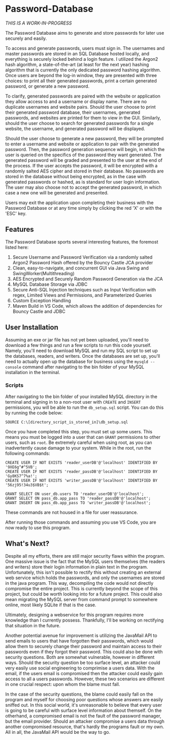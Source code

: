# Password-Database
*THIS IS A WORK-IN-PROGRESS*

The Password Database aims to generate and store passwords for later use securely and easily.

To access and generate passwords, users must sign in. The usernames and master passwords are stored in an SQL Database hosted locally, and everything is securely locked behind a login feature. I utilized the Argon2 hash algorithm, a state-of-the-art (at least for the next year) hashing algorithm that is currently the only dedicated password hashing algorithm. Once users are beyond the log-in window, they are presented with three choices: to print all their generated passwords, print a certain generated password, or generate a new password.

To clarify, generated passwords are paired with the website or application they allow access to and a username or display name. There are no duplicate usernames and website pairs. Should the user choose to print their generated password database, their usernames, generated passwords, and websites are printed for them to view in the GUI. Similarly, should the user choose to search for generated passwords for a single website, the username, and generated password will be displayed.

Should the user choose to generate a new password, they will be prompted to enter a username and website or application to pair with the generated password. Then, the password generation sequence will begin, in which the user is queried on the specifics of the password they want generated. The generated password will be graded and presented to the user at the end of the process. If the user accepts the password, it will be encrypted with a randomly salted AES cipher and stored in their database. No passwords are stored in the database without being encrypted, as in the case with generated passwords or hashed, as is standard for user login information. The user may also choose not to accept the generated password, in which case a new one will be generated and presented.

Users may exit the application upon completing their business with the Password Database or at any time simply by clicking the red 'X' or with the 'ESC' key.

## Features
The Password Database sports several interesting features, the foremost listed here:
1. Secure Username and Password Verification via a randomly salted Argon2 Password Hash offered by the Bouncy Castle JCA provider
2. Clean, easy-to-navigate, and concurrent GUI via Java Swing and SwingWorker(Multithreading)
3. AES Encrypted and Securely Random Password Generation via the JCA
4. MySQL Database Storage via JDBC
5. Secure Anti-SQL Injection techniques such as Input Verification with regex, Limited Views and Permissions, and Parameterized Queries
6. Custom Exception Handling
7. Maven Build in VS Code, which allows the addition of dependencies for Bouncy Castle and JDBC

## User Installation
Assuming an exe or jar file has not yet been uploaded, you'll need to download a few things and run a few scripts to run this code yourself. Namely, you'll need to download MySQL and run my SQL script to set up the databases, readers, and writers. Once the databases are set up, you'll need to actually open up the database for business using the ```mysqld --console``` command after navigating to the bin folder of your MySQL installation in the terminal.

### Scripts
After navigating to the bin folder of your installed MySQL directory in the terminal and signing in to a non-root user with ```CREATE``` and ```INSERT``` permissions, you will be able to run the ```db_setup.sql``` script. You can do this by running the code below:

```
SOURCE C:\[directory_script_is_stored_in]\db_setup.sql
```

Once you have completed this step, you must set up some users. This means you must be logged into a user that can ```GRANT``` permissions to other users, such as ```root```. Be extremely careful when using root, as you can inadvertently cause damage to your system. While in the root, run the following commands:

```
CREATE USER IF NOT EXISTS 'reader_userDB'@'localhost' IDENTIFIED BY '9XE6g^#^5VB';
CREATE USER IF NOT EXISTS 'reader_passDB'@'localhost' IDENTIFIED BY 'Gy8KS7^7%a!';
CREATE USER IF NOT EXISTS 'writer_passDB'@'localhost' IDENTIFIED BY '56zj95!34u3$VB$t';

GRANT SELECT ON user_db.users TO 'reader_userDB'@'localhost';
GRANT SELECT ON pass_db.app_pass TO 'reader_passDB'@'localhost';
GRANT INSERT ON pass_db.app_pass TO 'writer_passDB'@'localhost';
```

These commands are not housed in a file for user reassurance.

After running those commands and assuming you use VS Code, you are now ready to use this program.

## What's Next?
Despite all my efforts, there are still major security flaws within the program. One massive issue is the fact that the MySQL users themselves (the readers and writers) store their login information in plain text in the program. Unfortunately, this isn't possible to rectify this without creating an external web service which holds the passwords, and only the usernames are stored in the java program. This way, decompiling the code would not directly compromise the entire project. This is currently beyond the scope of this project, but could be worth looking into for a future project. This could also mean migrating the MySQL server from command prompt to somewhere online, most likely SQLite if that is the case.

Ultimately, designing a webservice for this program requires more knowledge than I currently possess. Thankfully, I'll be working on rectifying that situation in the future.

Another potential avenue for improvement is utilizing the JavaMail API to send emails to users that have forgotten their passwords, which would allow them to securely change their password and maintain access to their passwords even if they forgot their password. This could also be done with security questions. Both are somewhat vulnerable, however in different ways. Should the security question be too surface level, an attacker could very easily use social engineering to comprimise a users data. With the email, if the users email is compromised then the attacker could easily gain access to all a users passwords. However, these two scenarios are different in one crucial respect: upon whom the blame must fall.

In the case of the security questions, the blame could easily fall on the program and myself for choosing poor questions whose answers are easily sniffed out. In this social world, it's unreasonable to believe that every user is going to be careful with surface level information about themself. On the otherhand, a compromised email is not the fault of the password manager, but the email provider. Should an attacker compromise a users data through another compromised resource, that's hardly the programs fault or my own. All in all, the JavaMail API would be the way to go.
